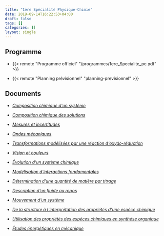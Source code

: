 ```yaml
---
title: "1ère Spécialité Physique-Chimie"
date: 2019-09-14T16:22:53+04:00
draft: false
tags: []
categories: []
layout: single
---
```


## Programme

- {{< remote "Programme officiel" "/programmes/1ere_Specialite_pc.pdf" >}}

- {{< remote "Planning prévisionnel" "planning-previsionnel" >}}

## Documents

- [*Composition chimique d'un système*](chap-1)

- [*Composition chimique des solutions*](chap-2)

- [*Mesures et incertitudes*](chap-3)

- [*Ondes mécaniques*](chap-4)

- [*Transformations modélisées par une réaction d'oxydo-réduction*](chap-6)

- [*Vision et couleurs*](chap-5)

- [*Évolution d'un système chimique*](chap-7)

- [*Modélisation d’interactions fondamentales*](chap-8)

- [*Détermination d’une quantité de matière par titrage*](chap-9)

- [*Description d’un fluide au repos*](chap-10)

- [*Mouvement d’un système*](chap-11)

- [*De la structure à l'interprétation des propriétés d'une espèce chimique*](chap-12)

- [*Utilisation des propriétés des espèces chimiques en synthèse organique*](chap-13)

- [*Études énergétiques en mécanique*](chap-14)
